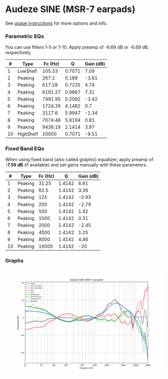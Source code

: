 # Audeze SINE (MSR-7 earpads)
See [usage instructions](https://github.com/jaakkopasanen/AutoEq#usage) for more options and info.

### Parametric EQs
You can use filters 1-5 or 1-10. Apply preamp of -6.69 dB or -6.69 dB, respectively.

|   # | Type      |   Fc (Hz) |      Q |   Gain (dB) |
|-----|-----------|-----------|--------|-------------|
|   1 | LowShelf  |    105.33 | 0.7071 |        7.09 |
|   2 | Peaking   |    267.2  | 0.189  |       -3.61 |
|   3 | Peaking   |    617.28 | 0.7235 |        4.74 |
|   4 | Peaking   |   6191.27 | 0.9867 |        7.31 |
|   5 | Peaking   |   7491.95 | 0.2062 |       -3.42 |
|   6 | Peaking   |   1724.39 | 4.1482 |        0.7  |
|   7 | Peaking   |   3117.6  | 5.9947 |       -1.34 |
|   8 | Peaking   |   7074.48 | 5.8194 |        0.81 |
|   9 | Peaking   |   9436.19 | 2.1414 |        3.97 |
|  10 | HighShelf |  10000    | 0.7071 |       -9.51 |

### Fixed Band EQs
When using fixed band (also called graphic) equalizer, apply preamp of **-7.59 dB** (if available) and set gains manually with these parameters.

|   # | Type    |   Fc (Hz) |      Q |   Gain (dB) |
|-----|---------|-----------|--------|-------------|
|   1 | Peaking |     31.25 | 1.4142 |        6.91 |
|   2 | Peaking |     62.5  | 1.4142 |        3.36 |
|   3 | Peaking |    125    | 1.4142 |       -0.93 |
|   4 | Peaking |    250    | 1.4142 |       -2.79 |
|   5 | Peaking |    500    | 1.4142 |        1.42 |
|   6 | Peaking |   1000    | 1.4142 |        0.31 |
|   7 | Peaking |   2000    | 1.4142 |       -2.45 |
|   8 | Peaking |   4000    | 1.4142 |        1.25 |
|   9 | Peaking |   8000    | 1.4142 |        4.46 |
|  10 | Peaking |  16000    | 1.4142 |      -20    |

### Graphs
![](./Audeze%20SINE%20(MSR-7%20earpads).png)
